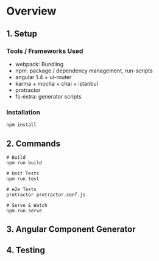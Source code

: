 # Overview

## 1. Setup

### Tools / Frameworks Used
 - webpack: Bundling
 - npm: package / dependency management, run-scripts
 - angular 1.4 + ui-router
 - karma + mocha + chai + istanbul
 - protractor
 - fs-extra: generator scripts

### Installation

```
npm install

```

## 2. Commands


```
# Build
npm run build

# Unit Tests
npm run test

# e2e Tests
protractor protractor.conf.js

# Serve & Watch
npm run serve

```

## 3. Angular Component Generator

## 4. Testing
